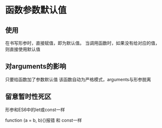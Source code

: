 # 函数参数默认值

## 使用

在书写形参时，直接赋值，即为默认值。
当调用函数时，如果没有给对应的值，则直接使用默认值

## 对arguments的影响

只要给函数加了参数默认值 该函数自动为严格模式，arguments与形参脱离

## 留意暂时性死区

形参和ES6中的let或const一样

function (a = b, b){}报错 和 const一样